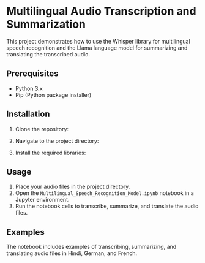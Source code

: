 # Multilingual Audio Transcription and Summarization

This project demonstrates how to use the Whisper library for multilingual speech recognition and the Llama language model for summarizing and translating the transcribed audio.

## Prerequisites

- Python 3.x
- Pip (Python package installer)

## Installation

1. Clone the repository:

2. Navigate to the project directory:

3. Install the required libraries:

## Usage

1. Place your audio files in the project directory.
2. Open the `Multilingual_Speech_Recognition_Model.ipynb` notebook in a Jupyter environment.
3. Run the notebook cells to transcribe, summarize, and translate the audio files.

## Examples

The notebook includes examples of transcribing, summarizing, and translating audio files in Hindi, German, and French.
